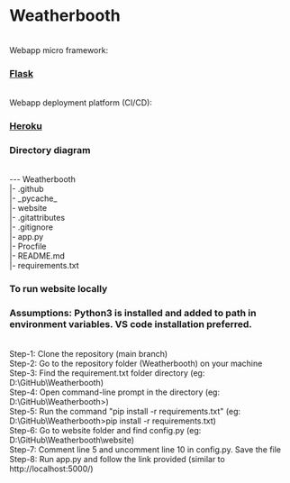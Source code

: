 # Weatherbooth
<br>
Webapp micro framework:


### [Flask](https://flask.palletsprojects.com/en/2.0.x/ "Flask Documentation")
<br>
Webapp deployment platform (CI/CD):

### [Heroku](https://devcenter.heroku.com/categories/reference "Heroku Documentation")

### Directory diagram
<br>
--- Weatherbooth
<br>
|- .github
<br>
|- _pycache_
<br>
|- website
<br>
|- .gitattributes
<br>
|- .gitignore
<br>
|- app.py
<br>
|- Procfile
<br>
|- README.md
<br>
|- requirements.txt

### To run website locally
### Assumptions: Python3 is installed and added to path in environment variables. VS code installation preferred.
<br>
Step-1: Clone the repository (main branch)
<br>
Step-2: Go to the repository folder (Weatherbooth) on your machine 
<br>
Step-3: Find the requirement.txt folder directory (eg: D:\GitHub\Weatherbooth)
<br>
Step-4: Open command-line prompt in the directory (eg: D:\GitHub\Weatherbooth>)
<br>
Step-5: Run the command "pip install -r requirements.txt" (eg: D:\GitHub\Weatherbooth>pip install -r requirements.txt)
<br>
Step-6: Go to website folder and find config.py (eg: D:\GitHub\Weatherbooth\website)
<br>
Step-7: Comment line 5 and uncomment line 10 in config.py. Save the file
<br>
Step-8: Run app.py and follow the link provided (similar to http://localhost:5000/)
